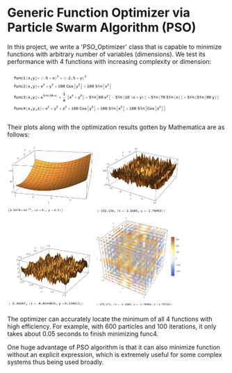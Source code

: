 # Generic Function Optimizer via Particle Swarm Algorithm (PSO)

In this project, we write a 'PSO_Optimizer' class that is capable to minimize functions with arbitrary number of variables (dimensions). We test its performance with 4 functions with increasing complexity or dimension:

![Image](formulas.png)

Their plots along with the optimization results gotten by Mathematica are as follows:


<img src="https://raw.githubusercontent.com/JiayuX/Generic-Function-Optimizer-via-Particle-Swarm-Algorithm/main/func1.png" width="200"/>
<img src="https://raw.githubusercontent.com/JiayuX/Generic-Function-Optimizer-via-Particle-Swarm-Algorithm/main/func2.png" width="200"/>
<img src="https://raw.githubusercontent.com/JiayuX/Generic-Function-Optimizer-via-Particle-Swarm-Algorithm/main/func3.png" width="200"/>
<img src="https://raw.githubusercontent.com/JiayuX/Generic-Function-Optimizer-via-Particle-Swarm-Algorithm/main/func4.png" width="200"/>

The optimizer can accurately locate the minimum of all 4 functions with high efficiency. For example, with 600 particles and 100 iterations, it only takes about 0.05 seconds to finish minimizing func4.

One huge advantage of PSO algorithm is that it can also minimize function without an explicit expression, which is extremely useful for some complex systems thus being used broadly.
